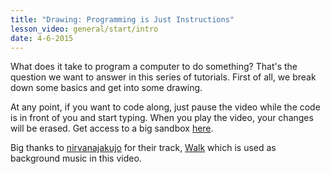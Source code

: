```yaml
---
title: "Drawing: Programming is Just Instructions"
lesson_video: general/start/intro
date: 4-6-2015
---
```

What does it take to program a computer to do something? That's the question we want to answer
in this series of tutorials. First of all, we break down some basics and get into some drawing.

At any point, if you want to code along, just pause the video while the code is in front of you
and start typing. When you play the video, your changes will be erased. Get access to a big
sandbox <a href="/sandbox/" target="_blank">here</a>.

Big thanks to <a href="https://soundcloud.com/nirvanajakujo" target="_blank">nirvanajakujo</a>
for their track, <a href="https://soundcloud.com/nirvanajakujo/walk" target="_blank">Walk</a>
which is used as background music in this video.
